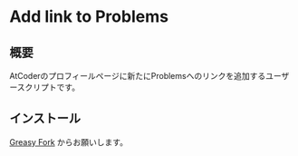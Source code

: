 # Add link to Problems
## 概要
AtCoderのプロフィールページに新たにProblemsへのリンクを追加するユーザースクリプトです。

## インストール
[Greasy Fork](https://greasyfork.org/ja/scripts/469312-atcoder-add-link-to-problems) からお願いします。

